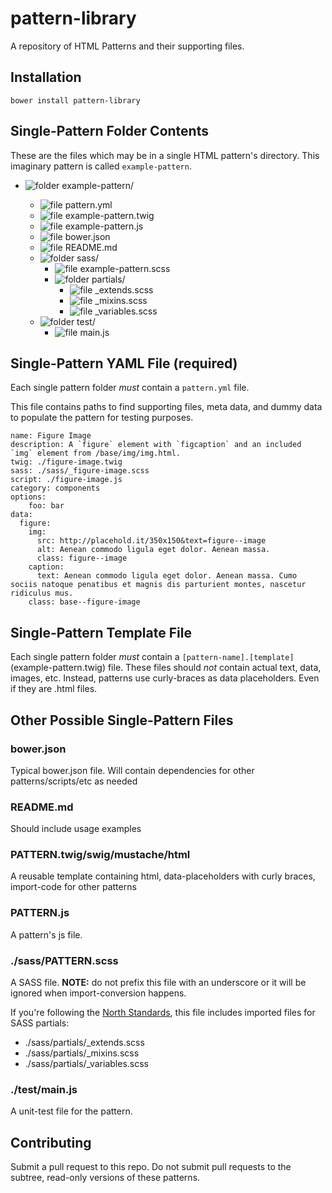 # pattern-library
A repository of HTML Patterns and their supporting files.

## Installation

```bower install pattern-library```


## Single-Pattern Folder Contents

These are the files which may be in a single HTML pattern's directory. This imaginary pattern is called `example-pattern`.

* ![folder](http://scottnath.github.io/atlas/images/doctree-icons/folder-open.gif) example-pattern/

	* ![file](http://scottnath.github.io/atlas/images/doctree-icons/document.png) pattern.yml
	* ![file](http://scottnath.github.io/atlas/images/doctree-icons/document.png) example-pattern.twig
	* ![file](http://scottnath.github.io/atlas/images/doctree-icons/document.png) example-pattern.js
	* ![file](http://scottnath.github.io/atlas/images/doctree-icons/document.png) bower.json
	* ![file](http://scottnath.github.io/atlas/images/doctree-icons/document.png) README.md
	* ![folder](http://scottnath.github.io/atlas/images/doctree-icons/folder-open.gif) sass/
		* ![file](http://scottnath.github.io/atlas/images/doctree-icons/document.png) example-pattern.scss
		* ![folder](http://scottnath.github.io/atlas/images/doctree-icons/folder-open.gif) partials/
			* ![file](http://scottnath.github.io/atlas/images/doctree-icons/document.png) _extends.scss
			* ![file](http://scottnath.github.io/atlas/images/doctree-icons/document.png) _mixins.scss
			* ![file](http://scottnath.github.io/atlas/images/doctree-icons/document.png) _variables.scss
	* ![folder](http://scottnath.github.io/atlas/images/doctree-icons/folder-open.gif) test/
		* ![file](http://scottnath.github.io/atlas/images/doctree-icons/document.png) main.js


## Single-Pattern YAML File (required)

Each single pattern folder *must* contain a `pattern.yml` file. 

This file contains paths to find supporting files, meta data, and dummy data to populate the pattern for testing purposes.

```
name: Figure Image
description: A `figure` element with `figcaption` and an included `img` element from /base/img/img.html.
twig: ./figure-image.twig
sass: ./sass/_figure-image.scss
script: ./figure-image.js
category: components
options:
	foo: bar
data:
  figure:
    img:
      src: http://placehold.it/350x150&text=figure--image
      alt: Aenean commodo ligula eget dolor. Aenean massa.
      class: figure--image
    caption:
      text: Aenean commodo ligula eget dolor. Aenean massa. Cumo sociis natoque penatibus et magnis dis parturient montes, nascetur ridiculus mus.
    class: base--figure-image
```

## Single-Pattern Template File

Each single pattern folder *must* contain a `[pattern-name].[template]` (example-pattern.twig) file. These files should *not* contain actual text, data, images, etc. Instead, patterns use curly-braces as data placeholders. Even if they are .html files.

## Other Possible Single-Pattern Files

### bower.json

Typical bower.json file. Will contain dependencies for other patterns/scripts/etc as needed

### README.md

Should include usage examples

### PATTERN.twig/swig/mustache/html

A reusable template containing html, data-placeholders with curly braces, import-code for other patterns

### PATTERN.js

A pattern's js file. 

### ./sass/PATTERN.scss

A SASS file. **NOTE:** do not prefix this file with an underscore or it will be ignored when import-conversion happens.

If you're following the [North Standards](https://github.com/north/north#css-naming-conventions), this file includes imported files for SASS partials:

* ./sass/partials/_extends.scss
* ./sass/partials/_mixins.scss
* ./sass/partials/_variables.scss

### ./test/main.js

A unit-test file for the pattern.

## Contributing

Submit a pull request to this repo. Do not submit pull requests to the subtree, read-only versions of these patterns.